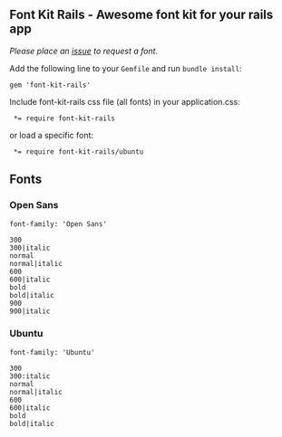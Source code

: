 ## Font Kit Rails - Awesome font kit for your rails app

*Please place an [issue](https://github.com/sandelius/font-kit-rails/issues/new) to request a font.*

Add the following line to your `Gemfile` and run `bundle install`:

```
gem 'font-kit-rails'
```

Include font-kit-rails css file (all fonts) in your application.css:

```
 *= require font-kit-rails
```

or load a specific font:

```
 *= require font-kit-rails/ubuntu
```

## Fonts

### Open Sans

```
font-family: 'Open Sans'

300
300|italic
normal
normal|italic
600
600|italic
bold
bold|italic
900
900|italic
```

### Ubuntu

```
font-family: 'Ubuntu'

300
300:italic
normal
normal|italic
600
600|italic
bold
bold|italic
```
